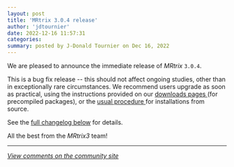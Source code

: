 ```yaml
---
layout: post
title: 'MRtrix 3.0.4 release'
author: 'jdtournier'
date: 2022-12-16 11:57:31
categories:
summary: posted by J-Donald Tournier on Dec 16, 2022
---
```

We are pleased to announce the immediate release of *MRtrix* `3.0.4`.

This is a bug fix release -- this should not affect ongoing studies, other than in exceptionally rare circumstances. We recommend users upgrade as soon as practical, using the instructions provided on our [downloads pages ](https://www.mrtrix.org/download/) (for precompiled packages), or the [usual procedure ](https://mrtrix.readthedocs.io/en/3.0.4/installation/build_from_source.html#keeping-mrtrix3-up-to-date) for installations from source.

See the [full changelog below](https://community.mrtrix.org/t/mrtrix-3-0-4-release/6263/2) for details.
 

All the best from the *MRtrix3* team!

---

*[View comments on the community site](https://community.mrtrix.org/t/6263)*

            